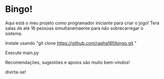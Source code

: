 # Bingo!
Aqui está o meu projeto como programador iniciante para criar o jogo!
Terá salas de até 16 pessoas simultanemaente para não sobrecarregar o sistema.

Instale usando "git clone https://github.com/rapha18f/bingo.git "

Execute main.py

Recomendações, sugestões e apoios são muito bem-vindos!

divirta-se!